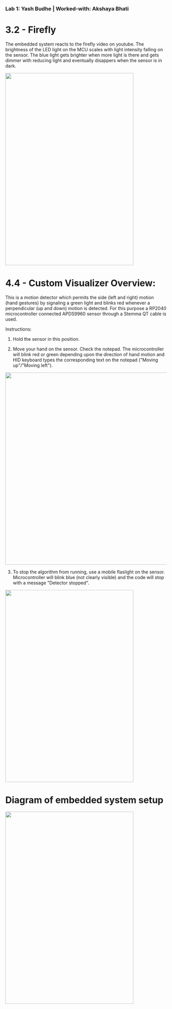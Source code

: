 ### Lab 1: Yash Budhe | Worked-with: Akshaya Bhati

# 3.2 - Firefly

The embedded system reacts to the firefly video on youtube. The brightness of the LED light on the MCU scales with light intensity falling on the sensor. The blue light gets brighter when more light is there and gets dimmer with reducing light and eventually disappers when the sensor is in dark.

<img src = "Videos/Firefly.gif" width="400" height="600"/>

# 4.4 - Custom Visualizer Overview: 

This is a motion detector which permits the side (left and right) motion (hand gestures) by signaling a green light and blinks red whenever a perpendicular (up and down) motion is detected. For this purpose a RP2040 microcontroller connected APDS9960 sensor through a Stemma QT cable is used. 

Instructions:

1. Hold the sensor in this position. 

2. Move your hand on the sensor. Check the notepad. The microcontroller will blink red or green depending upon the direction of hand motion and HID keyboard types the corresponding text on the notepad ("Moving up"/"Moving left").

<img src = "Videos/custom_visualizer.gif" width="600" height="600"/>

3. To stop the algorithm from running, use a mobile flaslight on the sensor. Microcontroller will blink blue (not clearly visible) and the code will stop with a message "Detector stopped".

<img src = "Videos/Stop_code.gif" width="400" height="600"/>

# Diagram of embedded system setup

<img src = "Videos/diagram.gif" width="400" height="600"/>



